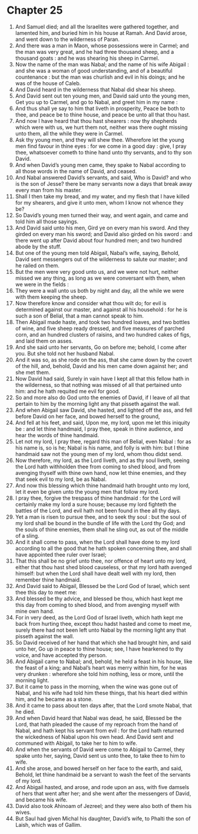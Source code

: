 # Chapter 25

1. And Samuel died; and all the Israelites were gathered together, and lamented him, and buried him in his house at Ramah. And David arose, and went down to the wilderness of Paran.
2. And there was a man in Maon, whose possessions were in Carmel; and the man was very great, and he had three thousand sheep, and a thousand goats : and he was shearing his sheep in Carmel.
3. Now the name of the man was Nabal; and the name of his wife Abigail : and she was a woman of good understanding, and of a beautiful countenance : but the man was churlish and evil in his doings; and he was of the house of Caleb.
4. And David heard in the wilderness that Nabal did shear his sheep.
5. And David sent out ten young men, and David said unto the young men, Get you up to Carmel, and go to Nabal, and greet him in my name :
6. And thus shall ye say to him that liveth in prosperity, Peace be both to thee, and peace be to thine house, and peace be unto all that thou hast.
7. And now I have heard that thou hast shearers : now thy shepherds which were with us, we hurt them not, neither was there ought missing unto them, all the while they were in Carmel.
8. Ask thy young men, and they will shew thee. Wherefore let the young men find favour in thine eyes : for we come in a good day : give, I pray thee, whatsoever cometh to thine hand unto thy servants, and to thy son David.
9. And when David’s young men came, they spake to Nabal according to all those words in the name of David, and ceased.
10. And Nabal answered David’s servants, and said, Who is David? and who is the son of Jesse? there be many servants now a days that break away every man from his master.
11. Shall I then take my bread, and my water, and my flesh that I have killed for my shearers, and give it unto men, whom I know not whence they be?
12. So David’s young men turned their way, and went again, and came and told him all those sayings.
13. And David said unto his men, Gird ye on every man his sword. And they girded on every man his sword; and David also girded on his sword : and there went up after David about four hundred men; and two hundred abode by the stuff.
14. But one of the young men told Abigail, Nabal’s wife, saying, Behold, David sent messengers out of the wilderness to salute our master; and he railed on them.
15. But the men were very good unto us, and we were not hurt, neither missed we any thing, as long as we were conversant with them, when we were in the fields :
16. They were a wall unto us both by night and day, all the while we were with them keeping the sheep.
17. Now therefore know and consider what thou wilt do; for evil is determined against our master, and against all his household : for he is such a son of Belial, that a man cannot speak to him.
18. Then Abigail made haste, and took two hundred loaves, and two bottles of wine, and five sheep ready dressed, and five measures of parched corn, and an hundred clusters of raisins, and two hundred cakes of figs, and laid them on asses.
19. And she said unto her servants, Go on before me; behold, I come after you. But she told not her husband Nabal.
20. And it was so, as she rode on the ass, that she came down by the covert of the hill, and, behold, David and his men came down against her; and she met them.
21. Now David had said, Surely in vain have I kept all that this fellow hath in the wilderness, so that nothing was missed of all that pertained unto him: and he hath requited me evil for good.
22. So and more also do God unto the enemies of David, if I leave of all that pertain to him by the morning light any that pisseth against the wall.
23. And when Abigail saw David, she hasted, and lighted off the ass, and fell before David on her face, and bowed herself to the ground,
24. And fell at his feet, and said, Upon me, my lord, upon me let this iniquity be : and let thine handmaid, I pray thee, speak in thine audience, and hear the words of thine handmaid.
25. Let not my lord, I pray thee, regard this man of Belial, even Nabal : for as his name is, so is he; Nabal is his name, and folly is with him: but I thine handmaid saw not the young men of my lord, whom thou didst send.
26. Now therefore, my lord, as the Lord liveth, and as thy soul liveth, seeing the Lord hath withholden thee from coming to shed blood, and from avenging thyself with thine own hand, now let thine enemies, and they that seek evil to my lord, be as Nabal.
27. And now this blessing which thine handmaid hath brought unto my lord, let it even be given unto the young men that follow my lord.
28. I pray thee, forgive the trespass of thine handmaid : for the Lord will certainly make my lord a sure house; because my lord fighteth the battles of the Lord, and evil hath not been found in thee all thy days.
29. Yet a man is risen to pursue thee, and to seek thy soul : but the soul of my lord shall be bound in the bundle of life with the Lord thy God; and the souls of thine enemies, them shall he sling out, as out of the middle of a sling.
30. And it shall come to pass, when the Lord shall have done to my lord according to all the good that he hath spoken concerning thee, and shall have appointed thee ruler over Israel;
31. That this shall be no grief unto thee, nor offence of heart unto my lord, either that thou hast shed blood causeless, or that my lord hath avenged himself: but when the Lord shall have dealt well with my lord, then remember thine handmaid.
32. And David said to Abigail, Blessed be the Lord God of Israel, which sent thee this day to meet me:
33. And blessed be thy advice, and blessed be thou, which hast kept me this day from coming to shed blood, and from avenging myself with mine own hand.
34. For in very deed, as the Lord God of Israel liveth, which hath kept me back from hurting thee, except thou hadst hasted and come to meet me, surely there had not been left unto Nabal by the morning light any that pisseth against the wall.
35. So David received of her hand that which she had brought him, and said unto her, Go up in peace to thine house; see, I have hearkened to thy voice, and have accepted thy person.
36. And Abigail came to Nabal; and, behold, he held a feast in his house, like the feast of a king; and Nabal’s heart was merry within him, for he was very drunken : wherefore she told him nothing, less or more, until the morning light.
37. But it came to pass in the morning, when the wine was gone out of Nabal, and his wife had told him these things, that his heart died within him, and he became as a stone.
38. And it came to pass about ten days after, that the Lord smote Nabal, that he died.
39. And when David heard that Nabal was dead, he said, Blessed be the Lord, that hath pleaded the cause of my reproach from the hand of Nabal, and hath kept his servant from evil : for the Lord hath returned the wickedness of Nabal upon his own head. And David sent and communed with Abigail, to take her to him to wife.
40. And when the servants of David were come to Abigail to Carmel, they spake unto her, saying, David sent us unto thee, to take thee to him to wife.
41. And she arose, and bowed herself on her face to the earth, and said, Behold, let thine handmaid be a servant to wash the feet of the servants of my lord.
42. And Abigail hasted, and arose, and rode upon an ass, with five damsels of hers that went after her; and she went after the messengers of David, and became his wife.
43. David also took Ahinoam of Jezreel; and they were also both of them his wives.
44. But Saul had given Michal his daughter, David’s wife, to Phalti the son of Laish, which was of Gallim.

